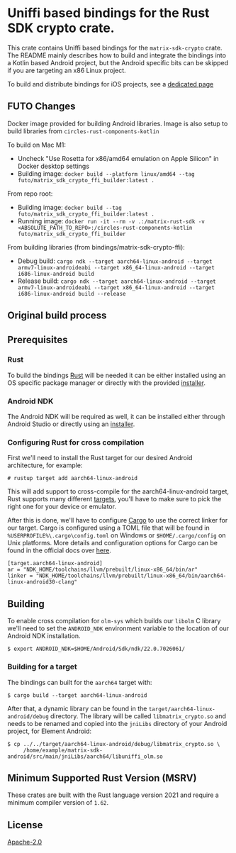 # Uniffi based bindings for the Rust SDK crypto crate.

This crate contains Uniffi based bindings for the `matrix-sdk-crypto` crate. The
README mainly describes how to build and integrate the bindings into a Kotlin
based Android project, but the Android specific bits can be skipped if you are
targeting an x86 Linux project.

To build and distribute bindings for iOS projects, see a [dedicated page](../apple/README.md)

## FUTO Changes

Docker image provided for building Android libraries. Image is also setup to build libraries
from `circles-rust-components-kotlin`

To build on Mac M1:
* Uncheck "Use Rosetta for x86/amd64 emulation on Apple Silicon" in Docker desktop settings
* Building image: `docker build --platform linux/amd64 --tag futo/matrix_sdk_crypto_ffi_builder:latest .`

From repo root:
* Building image: `docker build --tag futo/matrix_sdk_crypto_ffi_builder:latest .`
* Running image: `docker run -it --rm -v .:/matrix-rust-sdk -v <ABSOLUTE_PATH_TO_REPO>:/circles-rust-components-kotlin futo/matrix_sdk_crypto_ffi_builder`

From building libraries (from bindings/matrix-sdk-crypto-ffi):
* Debug build: `cargo ndk --target aarch64-linux-android --target armv7-linux-androideabi --target x86_64-linux-android --target i686-linux-android build`
* Release build: `cargo ndk --target aarch64-linux-android --target armv7-linux-androideabi --target x86_64-linux-android --target i686-linux-android build --release`

## Original build process

## Prerequisites

### Rust

To build the bindings [Rust] will be needed it can be either installed using an
OS specific package manager or directly with the provided [installer](https://rustup.rs/).

### Android NDK

The Android NDK will be required as well, it can be installed either through
Android Studio or directly using an [installer](https://developer.android.com/ndk/downloads).

### Configuring Rust for cross compilation

First we'll need to install the Rust target for our desired Android architecture,
for example:

```
# rustup target add aarch64-linux-android
```

This will add support to cross-compile for the aarch64-linux-android target,
Rust supports many different [targets], you'll have to make sure to pick the
right one for your device or emulator.

After this is done, we'll have to configure [Cargo] to use the correct linker
for our target. Cargo is configured using a TOML file that will be found in
`%USERPROFILE%\.cargo\config.toml` on Windows or `$HOME/.cargo/config` on Unix
platforms. More details and configuration options for Cargo can be found in the
official docs over [here](https://doc.rust-lang.org/cargo/reference/config.html).

```
[target.aarch64-linux-android]
ar = "NDK_HOME/toolchains/llvm/prebuilt/linux-x86_64/bin/ar"
linker = "NDK_HOME/toolchains/llvm/prebuilt/linux-x86_64/bin/aarch64-linux-android30-clang"
```

## Building

To enable cross compilation for `olm-sys` which builds our `libolm` C library
we'll need to set the `ANDROID_NDK` environment variable to the location of our
Android NDK installation.

```
$ export ANDROID_NDK=$HOME/Android/Sdk/ndk/22.0.7026061/
```

### Building for a target

The bindings can built for the `aarch64` target with:

```
$ cargo build --target aarch64-linux-android
```

After that, a dynamic library can be found in the `target/aarch64-linux-android/debug` directory.
The library will be called `libmatrix_crypto.so` and needs to be renamed and
copied into the `jniLibs` directory of your Android project, for Element Android:

```
$ cp ../../target/aarch64-linux-android/debug/libmatrix_crypto.so \
     /home/example/matrix-sdk-android/src/main/jniLibs/aarch64/libuniffi_olm.so
```

## Minimum Supported Rust Version (MSRV)

These crates are built with the Rust language version 2021 and require a minimum compiler version of `1.62`.

## License

[Apache-2.0](https://www.apache.org/licenses/LICENSE-2.0)

[Rust]: https://www.rust-lang.org/
[installer]: https://rustup.rs/
[targets]: https://doc.rust-lang.org/nightly/rustc/platform-support.html
[Cargo]: https://doc.rust-lang.org/cargo/
[uniffi]: https://github.com/mozilla/uniffi-rs/
